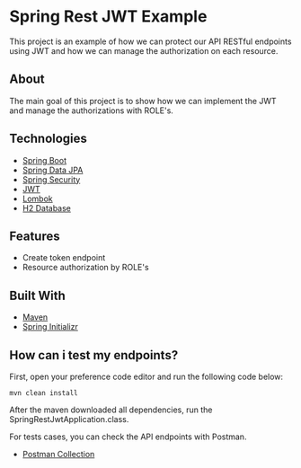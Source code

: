 # Spring Rest JWT Example

This project is an example of how we can protect our API RESTful endpoints using JWT and how we can manage the
authorization on each resource.

## About

The main goal of this project is to show how we can implement the JWT and manage the authorizations with ROLE's.

## Technologies

- [Spring Boot](https://spring.io/projects/spring-boot)
- [Spring Data JPA](https://spring.io/projects/spring-data-jpa)
- [Spring Security](https://spring.io/projects/spring-security)
- [JWT](https://jwt.io)
- [Lombok](https://projectlombok.org)
- [H2 Database](https://www.h2database.com/html/quickstart.html)

## Features

- Create token endpoint
- Resource authorization by ROLE's

## Built With

- [Maven](https://maven.apache.org/index.html)
- [Spring Initializr](https://start.spring.io/#!type=maven-project&language=java&platformVersion=2.5.3&packaging=jar&jvmVersion=11&groupId=com.example&artifactId=jwt&name=SpringRestJwt&description=Demo%20project%20for%20Spring%20Boot&packageName=com.example.jwt&dependencies=web,data-jpa,security,h2,devtools,lombok)

## How can i test my endpoints?

First, open your preference code editor and run the following code below:

```
mvn clean install
```

After the maven downloaded all dependencies, run the SpringRestJwtApplication.class.

For tests cases, you can check the API endpoints with Postman.

- [Postman Collection](https://www.getpostman.com/collections/51357a340e4d56d97f11)